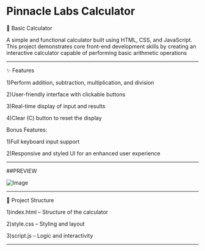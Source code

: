 # Pinnacle Labs Calculator
🧮 Basic Calculator

A simple and functional calculator built using HTML, CSS, and JavaScript. This project demonstrates core front-end development skills by creating an interactive calculator capable of performing basic arithmetic operations

--- 

✨ Features

1)Perform addition, subtraction, multiplication, and division

2)User-friendly interface with clickable buttons

3)Real-time display of input and results

4)Clear (C) button to reset the display

Bonus Features:

1)Full keyboard input support

2)Responsive and styled UI for an enhanced user experience

---
##PREVIEW 

![Image](https://github.com/user-attachments/assets/fd860357-ad31-48be-b9a4-69ff9bb546a0) 

---

📁 Project Structure

1)index.html – Structure of the calculator

2)style.css – Styling and layout

3)script.js – Logic and interactivity

---

